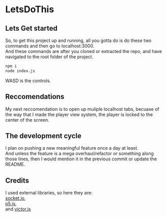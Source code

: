 # LetsDoThis  
## Lets Get started  
So, to get this project up and running, all you gotta do is do these two commands and then go to localhost:3000.  
And these commands are after you cloned or extracted the repo, and have navigated to the root folder of the project.  
```bash
npm i
node index.js
```
WASD is the controls.  
## Reccomendations
My next reccomendation is to open up muliple localhost tabs, becuase of the way that I made the player view system, the player is locked to the center of the screen.  
  
## The development cycle  
I plan on pushing a new meaningful feature once a day at least.  
And unless the feature is a mega overhaul/refactor or something along those lines, then I would mention it in the previous commit or update the README.  
  
  
## Credits
I used external libraries, so here they are:  
[socket.io](https://socket.io),  
[p5.js](https://p5js.org),  
and [victor.js](http://victorjs.org)  
